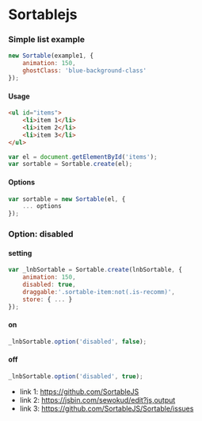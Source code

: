 # Sortablejs

### Simple list example
``` js
new Sortable(example1, {
    animation: 150,
    ghostClass: 'blue-background-class'
});
```

#### Usage
``` html
<ul id="items">
    <li>item 1</li>
    <li>item 2</li>
    <li>item 3</li>
</ul>
```
``` js
var el = document.getElementById('items');
var sortable = Sortable.create(el);
```

#### Options
``` js
var sortable = new Sortable(el, {
    ... options
});
```

### Option: disabled
#### setting
``` js
var _lnbSortable = Sortable.create(lnbSortable, {
    animation: 150,
    disabled: true,
    draggable:'.sortable-item:not(.is-recomm)',
    store: { ... }
});
```

#### on
``` js
_lnbSortable.option('disabled', false);
```

#### off
``` js
_lnbSortable.option('disabled', true);
```




- link 1: https://github.com/SortableJS
- link 2: https://jsbin.com/sewokud/edit?js,output
- link 3: https://github.com/SortableJS/Sortable/issues


